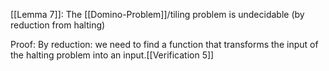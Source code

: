 [[Lemma 7]]:
The [[Domino-Problem]]/tiling problem is undecidable (by reduction from halting)

Proof: By reduction: we need to find a function that transforms the input of the halting problem into an input.[[Verification 5]]